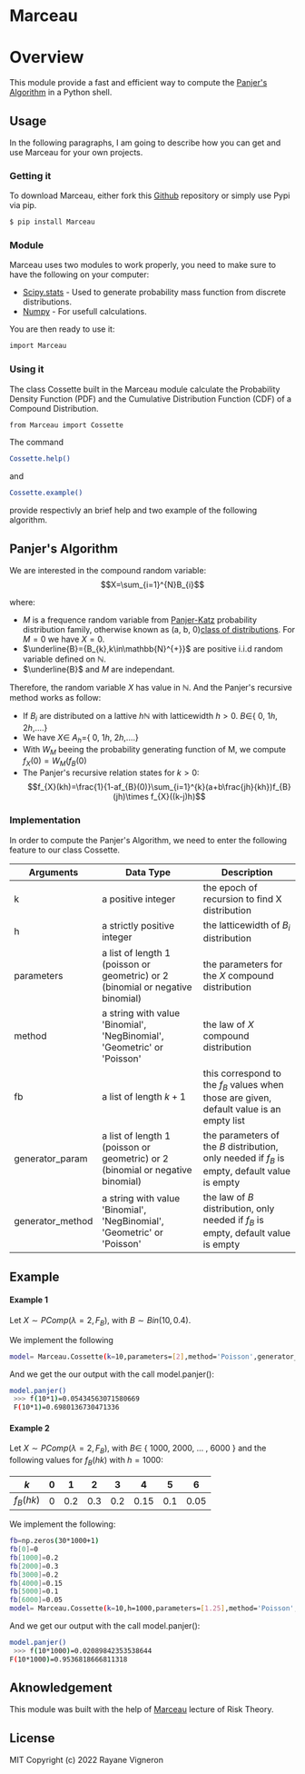 # Marceau 
# Overview
This module provide a fast and efficient way to compute the [Panjer's Algorithm][panjer] in a Python shell.

## Usage

In the following paragraphs, I am going to describe how you can get and use Marceau for your own projects.

###  Getting it

To download Marceau, either fork this [Github][git-repo-url] repository or simply use Pypi via pip.
```sh
$ pip install Marceau
```

### Module

Marceau uses two modules to work properly, you need to make sure to have the following on your computer:

- [Scipy.stats] - Used to generate probability mass function from discrete distributions.
- [Numpy] - For usefull calculations.

You are then ready to use it:
```sh
import Marceau
```

### Using it

The class Cossette built in the Marceau module calculate the Probability Density Function (PDF) and the Cumulative Distribution Function (CDF) of a Compound Distribution.

```sh
from Marceau import Cossette
```

The command
```sh
Cossette.help()
```
and
```sh
Cossette.example()
```

provide respectivly an brief help and two example of the following algorithm.

## Panjer's Algorithm

We are interested in the compound random variable: $$X=\sum_{i=1}^{N}B_{i}$$

where:
* $M$ is a frequence random variable from [Panjer-Katz] probability distribution family, otherwise known as (a, b, $0$)[class of distributions]. For $M=0$ we have $X=0$.
* $\underline{B}={B_{k},k\in\mathbb{N}^{+}}$ are positive i.i.d random variable defined on $\mathbb{N}$.
* $\underline{B}$ and $M$ are independant.

Therefore, the random variable $X$ has value in $\mathbb{N}$. And the Panjer's recursive method works as follow:
* If $B_{i}$ are distributed on a lattive $h\mathbb{N}$ with latticewidth $h>0$. $B\in$\{ $0$, $1h$, $2h$,....\}
* We have $X\in$ $A_{h}$=\{ $0$, $1h$, $2h$,....\}
* With $W_{M}$ beeing the probability generating function of M, we compute $f_{X}(0)=W_{M}(f_{B}(0)$
* The Panjer's recursive relation states for $k>0$: $$f_{X}(kh)=\frac{1}{1-af_{B}(0)}\sum_{i=1}^{k}(a+b\frac{jh}{kh})f_{B}(jh)\times f_{X}((k-j)h)$$


### Implementation

In order to compute the Panjer's Algorithm, we need to enter the following feature to our class Cossette.

| Arguments | Data Type| Description| 
| ------ | ------ | ------ |
| k | a positive integer| the epoch of recursion to find X distribution |
| h | a strictly positive integer|  the latticewidth of $B_{i}$ distribution |
| parameters | a list of length $1$ (poisson or geometric) or $2$ (binomial or negative binomial)| the parameters for the $X$ compound distribution |
| method | a string with value 'Binomial', 'NegBinomial', 'Geometric' or 'Poisson'| the law of $X$ compound distribution |
| fb | a list of length $k+1$ | this correspond to the $f_{B}$ values when those are given, default value is an empty list |
| generator\_param| a list of length $1$ (poisson or geometric) or $2$ (binomial or negative binomial) | the parameters of the $B$ distribution, only needed if $f_{B}$ is empty, default value is empty|
| generator\_method|   a string with value 'Binomial', 'NegBinomial', 'Geometric' or 'Poisson' | the law of $B$ distribution, only needed if $f_{B}$ is empty, default value is empty |


## Example
#### Example 1
Let $X\sim PComp(\lambda=2,F_{B}),$ with $B\sim Bin(10,0.4)$.

We implement the following

```sh
model= Marceau.Cossette(k=10,parameters=[2],method='Poisson',generator_method='Binomial',generator_param=[10,0.4]) 
```
And we get the our output with the call model.panjer():
```sh
model.panjer()
 >>> f(10*1)=0.05434563071580669 
 F(10*1)=0.6980136730471336 
 ```
#### Example 2 

Let $X\sim PComp(\lambda=2,F_{B}),$ with $B \in$ \{ $1000$, $2000$, ... , $6000$ \} and the following values for $f_{B}(hk)$ with $h=1000$:

| $k$ | $0$ | $1$   | $2$   | $3$   | $4$    | $5$   | $6$   |
|---|---|-----|-----|-----|------|-----|------|
| $f_{B}(hk)$ |$0$ | $0.2$ | $0.3$ | $0.2$ | $0.15$ | $0.1$ | $0.05$ |

We implement the following:
```sh
fb=np.zeros(30*1000+1)
fb[0]=0
fb[1000]=0.2
fb[2000]=0.3
fb[3000]=0.2
fb[4000]=0.15
fb[5000]=0.1
fb[6000]=0.05 
model= Marceau.Cossette(k=10,h=1000,parameters=[1.25],method='Poisson',fb=fb) 
```

And we get our output with the call model.panjer():
```sh
model.panjer()
 >>> f(10*1000)=0.02089842353538644 
F(10*1000)=0.9536818666811318  
```


## Aknowledgement
This module was built with the help of [Marceau] lecture of Risk Theory.


## License

MIT
Copyright (c) 2022 Rayane Vigneron




[//]: # (These are reference links used in the body of this note and get stripped out when the markdown processor does its job)

   [git-repo-url]: <https://github.com/despervita/Marceau>
   [panjer]: <https://www.casact.org/sites/default/files/database/astin_vol12no1_22.pdf>
   [scipy.stats]: <https://docs.scipy.org/doc/scipy/reference/stats.html>
   [numpy]: <https://numpy.org/doc/stable/index.html>
   [Panjer-Katz]: <https://doi.org/10.1016/j.insmatheco.2010.03.010>
   [class of distributions]: <https://www.actuaries.org/ASTIN/Colloquia/Helsinki/Papers/S7_13_Fackler.pdf>
   [jQuery]: <http://jquery.com>
   [Marceau]: <https://www.act.ulaval.ca/departement-et-professeurs/professeurs-et-personnel/professeurs/fiche-de-professeur/etienne-marceau-138>
   
